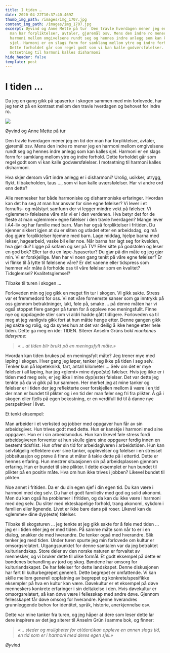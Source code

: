 ```yaml
---
title: I tiden …
date: 2020-04-22T10:37:40.469Z
thumb_img_path: /images/img_1707.jpg
content_img_path: /images/img_1707.jpg
excerpt: Øyvind og Anne Mette på tur  Den travle hverdagen mener jeg en tid der
  man har forpliktelser, avtaler, gjøremål osv. Mens den indre ro mener jeg en
  harmoni mellom omgivelsene rundt seg og hennes indre anlegg som kan kalles
  sjel. Harmoni er en slags form for samklang mellom ytre og indre forhold.
  Dette forholdet går som regel godt som vi kan kalle godværsfølelser. I
  motsetning til harmoni kalles disharmoni
hide_header: false
template: post
---
```

<!--StartFragment-->

# I tiden …

Da jeg en gang gikk på spasertur i skogen sammen med min forlovede, har jeg tenkt på en kontrast mellom den travle hverdagen og behovet for indre ro.

![](https://madsendialog.files.wordpress.com/2019/05/img_1707.jpg?w=750)

Øyvind og Anne Mette på tur

Den travle hverdagen mener jeg en tid der man har forpliktelser, avtaler, gjøremål osv. Mens den indre ro mener jeg en harmoni mellom omgivelsene rundt seg og hennes indre anlegg som kan kalles sjel. Harmoni er en slags form for samklang mellom ytre og indre forhold. Dette forholdet går som regel godt som vi kan kalle godværsfølelser. I motsetning til harmoni kalles disharmoni.

Hva skjer dersom vårt indre anlegg er i disharmoni? Urolig, usikker, utrygg, flykt, tilbakeholden, taus …, som vi kan kalle uværsfølelser. Har vi andre ord enn dette?

Alle mennesker har både harmoniske og disharmoniske erfaringer. Hvordan kan det ha seg at man har ansvar for sine egne følelser? Vi lever i et fornufts- og målstyrt samfunn der vi legger mindre vekt på følelser. Vi «glemmer» følelsene våre når vi er i den verdenen. Hva betyr det for de fleste at man «glemmer» egne følelser i den travle hverdagen? Mange lever i A4-liv og har familie med barn. Man har også forpliktelser i fritiden. Du kjenner sikkert igjen at du er sliten og utladet etter en arbeidsdag, og må dog gjøre forpliktelser hjemme med barn. Lage middag, hjelpe barna med lekser, hagearbeid, vaske bil eller noe. Når barna har lagt seg for kvelden, hva gjør du? Ligge på sofaen og ser på TV? Eller sitte på godstolen og leser en god bok? Eller tar du en løpe-/spasertur? Du gjør på din måte og jeg gjør min. Vi er forskjellige. Men har vi noen gang tenkt på våre egne følelser? Er vi flinke til å lytte til følelsene våre? Er det vanene eller tidspress som hemmer vår måte å forholde oss til våre følelser som en kvalitet? Tidsglemsel? Kvalitetsglemsel?

Tilbake til turen i skogen …

Forloveden min og jeg gikk en meget fin tur i skogen. Vi gikk sakte. Stress var et fremmedord for oss. Vi nøt våre fornemste sanser som ga inntrykk på oss gjennom betraktninger, lukt, føle på, smake … på denne måten har vi også stoppet flere ganger på turen for å oppleve noe meningsfullt. Finne nye og oppdagede stier som vi aldri hadde gått tidligere. Forloveden sa til meg at jeg vanligvis gikk fort at hun måtte henge etter. Denne gangen gikk jeg sakte og rolig, og da synes hun at det var deilig å ikke henge etter hele tiden. Dette ga meg en ide: TIDEN. Siterer Anselm Grüns bok*I munkenes tidsrytme*:

> *«… at tiden blir brukt på en meningsfylt måte.»*

Hvordan kan tiden brukes på en meningsfylt måte? Jeg trener mye med løping i skogen. Hver gang jeg løper, tenker jeg ikke på tiden i seg selv. Tenker kun på løpeteknikk, fart, antall kilometer … Selv om det er mye følelser i all løping, har jeg «glemt» mine dype(ste) følelser. Hvis jeg ikke er i tiden med meg selv, er jeg ikke i mine dyp(este) følelser. Det var dette jeg tenkte på da vi gikk på tur sammen. Her merket jeg at mine tanker og følelser er i tiden der jeg reflekterte over forskjellen mellom å være i en tid der man er bundet til plikter og i en tid der man føler seg fri fra plikter. Å gå i skogen eller fjells på egen bekostning, er en verdifull tid til å danne nye perspektiver i livet.

Et tenkt eksempel:

Man arbeider i et verksted og jobber med oppgaver hun får av sin arbeidsgiver. Hun trives godt med dette. Hun er kanskje i harmoni med sine oppgaver. Hun er i sin arbeidsmodus. Hun kan likevel føle stress fordi arbeidsgiveren forventer at hun skulle gjøre sine oppgaver ferdig innen en bestemt tidsfrist. Hun ofrer sin tid for arbeidsgiveren i arbeidstiden. Hun kan selvfølgelig reflektere over sine tanker, opplevelser og følelser i en stresset jobbsituasjon og prøve å finne ut måter å takle dette på i ettertid. Dette er hennes erfaring. Hun mestrer situasjonen sin på arbeidsplassen gjennom erfaring. Hun er bundet til sine plikter. I dette eksemplet er hun bundet til plikter på en positiv måte. Hva om hun ikke trives i jobben? Likevel bundet til plikten.

Noe annet i fritiden. Da er du din egen sjef i din egen tid. Du kan være i harmoni med deg selv. Du har et godt familieliv med god og solid økonomi. Men du kan også ha problemer i fritiden, og da kan du ikke være i harmoni med deg selv. Du sliter med ekteskapelige forhold, trang økonomi, sykdom i familien eller lignende. Livet er ikke bare dans på roser. Likevel kan du «glemme» dine dyp(este) følelser.

Tilbake til skogsturen … jeg tenkte at jeg gikk sakte for å føle med tiden … jeg er i tiden eller jeg er med tiden. På samme måte som når to er i en dialog, snakker de med hverandre. De tenker også med hverandre. Slik tenker jeg med tiden. Under turen spurte jeg min forlovede om kultur er omsorgsrelatert. Utgangspunktet for denne samtalen var da jeg betraktet kulturlandskap. Store deler av den norske naturen er forvaltet av mennesker, og vi bruker dette til ulike formål. Et godt eksempel på dette er bøndenes behandling av jord og skog. Bøndene har omsorg for kulturlandskapet. De har følelser for dette landskapet. Denne diskusjonen har ført til kulturbegrepet generelt. Dette begrepet er omfattende. Vi kan skille mellom generell oppfatning av begrepet og konkrete/spesifikke eksempler på hva en kultur kan være. Døvekultur er et eksempel på døve menneskers konkrete erfaringer i sin deltakelse i den. Hvis døvekultur er omsorgsrelatert, så kan døve være i fellesskap med andre døve. Gjennom fellesskapet får døve omsorg for hverandre. Kjenne hverandres grunnleggende behov for identitet, språk, historie, anerkjennelse osv.

Dette var mine tanker fra turen, og jeg håper at dere som leser dette lar dere inspirere av det jeg siterer til Anselm Grün i samme bok, og finner:

> *«… steder og muligheter for at*(dere)*kan oppleve en annen slags tid, en tid som er i harmoni med deres egen sjel.»*



*Øyvind*

<!--EndFragment-->